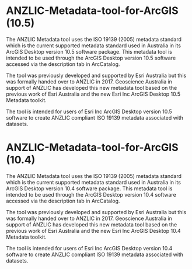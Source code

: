 # ANZLIC-Metadata-tool-for-ArcGIS (10.5)
The ANZLIC Metadata tool uses the ISO 19139 (2005) metadata standard which is the current supported metadata standard used in Australia in its ArcGIS Desktop version 10.5 software package.  This metadata tool is intended to be used through the ArcGIS Desktop version 10.5 software accessed via the description tab in ArcCatalog.

The tool was previously developed and supported by Esri Australia but this was formally handed over to ANZLIC in 2017.  Geoscience Australia in support of ANZLIC has developed this new metadata tool based on the previous work of Esri Australia and the new Esri Inc ArcGIS Desktop 10.5 Metadata toolkit.

The tool is intended for users of Esri Inc ArcGIS Desktop version 10.5 software to create ANZLIC compliant ISO 19139 metadata associated with datasets.

# ANZLIC-Metadata-tool-for-ArcGIS (10.4)
The ANZLIC Metadata tool uses the ISO 19139 (2005) metadata standard which is the current supported metadata standard used in Australia in its ArcGIS Desktop version 10.4 software package.  This metadata tool is intended to be used through the ArcGIS Desktop version 10.4 software accessed via the description tab in ArcCatalog.

The tool was previously developed and supported by Esri Australia but this was formally handed over to ANZLIC in 2017.  Geoscience Australia in support of ANZLIC has developed this new metadata tool based on the previous work of Esri Australia and the new Esri Inc ArcGIS Desktop 10.4 Metadata toolkit.

The tool is intended for users of Esri Inc ArcGIS Desktop version 10.4 software to create ANZLIC compliant ISO 19139 metadata associated with datasets.
